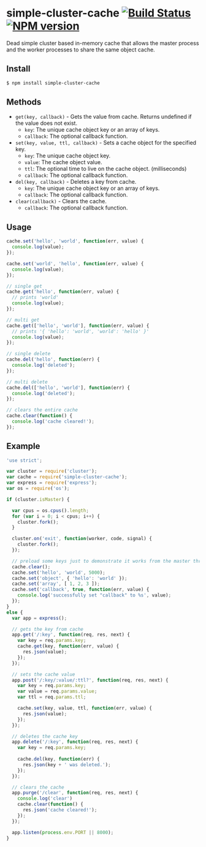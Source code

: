 # simple-cluster-cache [![Build Status](https://api.travis-ci.org/rfrench/simple-cluster-cache.svg?branch=master)](https://travis-ci.org/rfrench/simple-cluster-cache) [![NPM version](https://badge.fury.io/js/simple-cluster-cache.png)](http://badge.fury.io/js/simple-cluster-cache)
Dead simple cluster based in-memory cache that allows the master process and the worker processes to share the same object cache.

## Install
```bash
$ npm install simple-cluster-cache
```

## Methods
- `get(key, callback)` - Gets the value from cache. Returns undefined if the value does not exist.
    - `key`: The unique cache object key or an array of keys.
    - `callback`: The optional callback function.
- `set(key, value, ttl, callback)` - Sets a cache object for the specified key.
    - `key`: The unique cache object key.
    - `value`: The cache object value.
    - `ttl`: The optional time to live on the cache object. (milliseconds)
    - `callback`: The optional callback function. 
- `del(key, callback)` - Deletes a key from cache.
    - `key`: The unique cache object key or an array of keys.
    - `callback`: The optional callback function.
- `clear(callback)` - Clears the cache.
    - `callback`: The optional callback function.

## Usage
``` js
cache.set('hello', 'world', function(err, value) {
  console.log(value);
});

cache.set('world', 'hello', function(err, value) {
  console.log(value);
});

// single get
cache.get('hello', function(err, value) {
  // prints 'world'
  console.log(value);
});

// multi get
cache.get(['hello', 'world'], function(err, value) {
  // prints '{ 'hello': 'world', 'world': 'hello' }'
  console.log(value);
});

// single delete
cache.del('hello', function(err) {
  console.log('deleted');  
});

// multi delete
cache.del(['hello', 'world'], function(err) {
  console.log('deleted');  
});

// clears the entire cache
cache.clear(function() {
  console.log('cache cleared!');
});
```

## Example
``` js
'use strict';

var cluster = require('cluster');
var cache = require('simple-cluster-cache');
var express = require('express');
var os = require('os');

if (cluster.isMaster) {

  var cpus = os.cpus().length;
  for (var i = 0; i < cpus; i++) {
    cluster.fork();
  }

  cluster.on('exit', function(worker, code, signal) {
    cluster.fork();
  });

  // preload some keys just to demonstrate it works from the master thread
  cache.clear();
  cache.set('hello', 'world', 5000);
  cache.set('object', { 'hello': 'world' });
  cache.set('array', [ 1, 2, 3 ]);
  cache.set('callback', true, function(err, value) {
    console.log('successfully set "callback" to %s', value);
  });
}
else {
  var app = express();

  // gets the key from cache
  app.get('/:key', function(req, res, next) {
    var key = req.params.key;
    cache.get(key, function(err, value) {
      res.json(value);
    });
  });

  // sets the cache value
  app.post('/:key/:value/:ttl?', function(req, res, next) {
    var key = req.params.key;
    var value = req.params.value;
    var ttl = req.params.ttl;

    cache.set(key, value, ttl, function(err, value) {
      res.json(value);
    });
  });

  // deletes the cache key
  app.delete('/:key', function(req, res, next) {
    var key = req.params.key;
    
    cache.del(key, function(err) {
      res.json(key + ' was deleted.');
    });
  });

  // clears the cache
  app.purge('/clear', function(req, res, next) {
    console.log('clear')
    cache.clear(function() {
      res.json('cache cleared!');
    });
  });

  app.listen(process.env.PORT || 8000);
}
```
